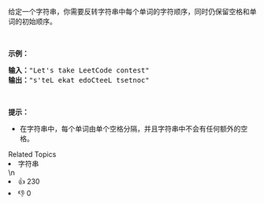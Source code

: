 <p>给定一个字符串，你需要反转字符串中每个单词的字符顺序，同时仍保留空格和单词的初始顺序。</p>

<p>&nbsp;</p>

<p><strong>示例：</strong></p>

<pre><strong>输入：</strong>&quot;Let&#39;s take LeetCode contest&quot;
<strong>输出：</strong>&quot;s&#39;teL ekat edoCteeL tsetnoc&quot;
</pre>

<p>&nbsp;</p>

<p><strong><strong><strong><strong>提示：</strong></strong></strong></strong></p>

<ul>
	<li>在字符串中，每个单词由单个空格分隔，并且字符串中不会有任何额外的空格。</li>
</ul>
<div><div>Related Topics</div><div><li>字符串</li></div></div>\n<div><li>👍 230</li><li>👎 0</li></div>